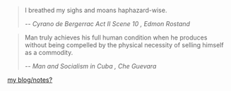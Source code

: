 > I breathed my sighs and moans haphazard-wise. 
> 
>   <cite>-- _Cyrano de Bergerrac Act II Scene 10_ , Edmon Rostand</cite>

> Man truly achieves his full human condition when he produces without being compelled by the physical necessity of selling himself as a commodity.
> 
>   <cite>-- _Man and Socialism in Cuba_ , Che Guevara</cite>


[my blog/notes?](https://chiatzenw.github.io/)
<!--
### Hi there 👋


![GitHub stats](https://github-readme-stats.vercel.app/api?username=ChiatzenW&count_private=true&show_icons=true&theme=tokyonight)


**ChiatzenW/ChiatzenW** is a ✨ _special_ ✨ repository because its `README.md` (this file) appears on your GitHub profile.

Here are some ideas to get you started:

- 🔭 I’m currently working on ...
- 🌱 I’m currently learning ...
- 👯 I’m looking to collaborate on ...
- 🤔 I’m looking for help with ...
- 💬 Ask me about ...
- 📫 How to reach me: ...
- 😄 Pronouns: ...
- ⚡ Fun fact: ...
-->
